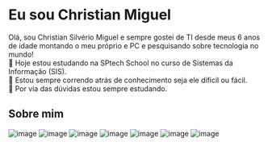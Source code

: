 <h1> Eu sou Christian Miguel </h1> 
Olá, sou Christian Silvério Miguel e sempre gostei de TI desde meus 6 anos de idade montando o meu próprio e PC e pesquisando sobre tecnologia no mundo!<br>
🔭 Hoje estou estudando na SPtech School no curso de Sistemas da Informação (SIS).<br>
🌱 Estou sempre correndo atrás de conhecimento seja ele díficil ou fácil.<br>
💬 Por via das dúvidas estou sempre estudando.

<h2> Sobre mim </h2>

![image](https://github.com/ChrisMiguel/ChrisMiguel/assets/126487944/c9b788a4-6e76-4d83-9ab9-6347a265391e) ![image](https://github.com/ChrisMiguel/ChrisMiguel/assets/126487944/05a4e524-54f6-4610-a3c0-1c19d665af77) ![image](https://github.com/ChrisMiguel/ChrisMiguel/assets/126487944/132ab340-336f-4a61-8754-0a0b5b4c8ab2) ![image](https://github.com/ChrisMiguel/ChrisMiguel/assets/126487944/6b95e272-dce2-4755-842b-0a1c2016f05e) ![image](https://github.com/ChrisMiguel/ChrisMiguel/assets/126487944/52e59a4c-bece-4b58-bd9a-289cbf0fa862) ![image](https://github.com/ChrisMiguel/ChrisMiguel/assets/126487944/154a5930-89ce-4202-b958-0c06c16b5296) ![image](https://github.com/ChrisMiguel/ChrisMiguel/assets/126487944/552d9ff8-f333-49f8-a1f5-561ae29f0c7a)






